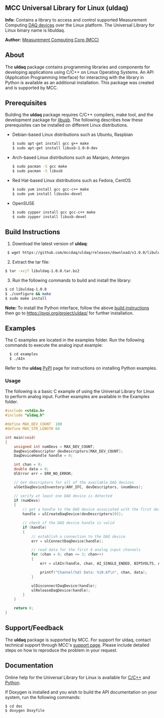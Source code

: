 ## MCC Universal Library for Linux (uldaq)

**Info:** Contains a library to access and control supported Measurement
Computing [DAQ
devices](https://www.mccdaq.com/PDFs/Manuals/Linux-hw.pdf) over the
Linux platform. The Universal Library for Linux binary name is libuldaq.

**Author:** [Measurement Computing Corp (MCC)](https://libusb.info)

## About

The **uldaq** package contains programming libraries and components for
developing applications using C/C++ on Linux Operating Systems. An API
(Application Programming Interface) for interacting with the library in
Python is available as an additional installation. This package was
created and is supported by MCC.

## Prerequisites

Building the **uldaq** package requires C/C++ compilers, make tool, and
the development package for [libusb](https://libusb.info). The following
describes how  these prerequisites can be installed on different Linux
distributions.

- Debian-based Linux distributions such as Ubuntu, Raspbian
  ```sh
  $ sudo apt-get install gcc g++ make
  $ sudo apt-get install libusb-1.0-0-dev
  ```
- Arch-based Linux distributions such as Manjaro, Antergos
  ```sh
  $ sudo pacman -S gcc make
  $ sudo pacman -S libusb
  ```
- Red Hat-based Linux distributions such as Fedora, CentOS
  ```sh
  $ sudo yum install gcc gcc-c++ make
  $ sudo yum install libusbx-devel
  ```
- OpenSUSE
  ```sh
  $ sudo zypper install gcc gcc-c++ make
  $ sudo zypper install libusb-devel
  ```

## Build Instructions

1. Download the latest version of **uldaq**:
  ```sh
  $ wget https://github.com/mccdaq/uldaq/releases/download/v1.0.0/libuldaq-1.0.0.tar.bz2
  ```
2. Extract the tar file:
  ```sh
  $ tar -xvjf libuldaq-1.0.0.tar.bz2
  ```
3. Run the following commands to build and install the library:
  ```sh
  $ cd libuldaq-1.0.0
  $ ./configure && make
  $ sudo make install
  ```

**Note:** To install the Python interface, follow the above [build
instructions](#build-instructions) then go to
https://pypi.org/project/uldaq/ for further installation.

## Examples

The C examples are located in the examples folder. Run the following
commands to execute the analog input example:

```sh
  $ cd examples
  $ ./AIn
```

Refer to the **uldaq** [PyPI](https://pypi.org/project/uldaq/) page for
instructions on installing Python examples.

### Usage

The following is a basic C example of using the Universal Library for
Linux to perform analog input. Further examples are available in the
Examples folder.

```C
#include <stdio.h>
#include "uldaq.h"

#define MAX_DEV_COUNT  100
#define MAX_STR_LENGTH 64

int main(void)
{
	unsigned int numDevs = MAX_DEV_COUNT;
	DaqDeviceDescriptor devDescriptors[MAX_DEV_COUNT];
	DaqDeviceHandle handle = 0;

	int chan = 0;
	double data = 0;
	UlError err = ERR_NO_ERROR;

	// Get descriptors for all of the available DAQ devices
	ulGetDaqDeviceInventory(ANY_IFC, devDescriptors, &numDevs);

	// verify at least one DAQ device is detected
	if (numDevs)
	{
		// get a handle to the DAQ device associated with the first descriptor
		handle = ulCreateDaqDevice(devDescriptors[0]);

		// check if the DAQ device handle is valid
		if (handle)
		{
			// establish a connection to the DAQ device
			err = ulConnectDaqDevice(handle);

			// read data for the first 4 analog input channels
			for (chan = 0; chan <= 3; chan++)
			{
				err = ulAIn(handle, chan, AI_SINGLE_ENDED, BIP5VOLTS, AIN_FF_DEFAULT, &data);

				printf("Channel(%d) Data: %10.6f\n", chan, data);
			}

			ulDisconnectDaqDevice(handle);
			ulReleaseDaqDevice(handle);
		}
	}

	return 0;
}
```

## Support/Feedback

The **uldaq** package is supported by MCC. For support for uldaq,
contact technical support through MCC's [support
page](https://www.mccdaq.com/support/support_form.aspx). Please include
detailed steps on how to reproduce the problem in your request.

## Documentation

Online help for the Universal Library for Linux is available for
[C/C++](https://www.mccdaq.com/PDFs/Manuals/UL-Linux/c/index.html) and
[Python](https://www.mccdaq.com/PDFs/Manuals/UL-Linux/python/index.html).

If Doxygen is installed and you wish to build the API documentation on
your system, run the following commands:

```sh
$ cd doc
$ doxygen Doxyfile
```
